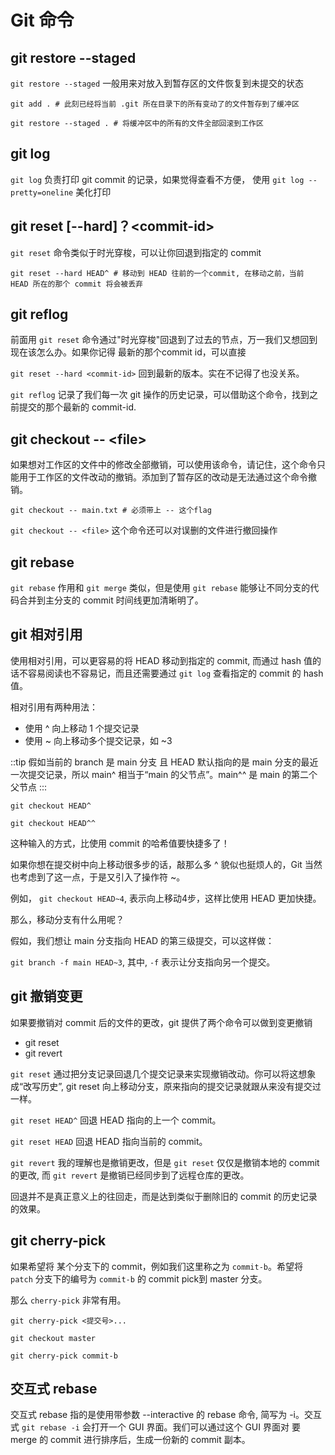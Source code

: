 # Git 命令


## git restore --staged <file>

`git restore --staged` 一般用来对放入到暂存区的文件恢复到未提交的状态

```shell
git add . # 此刻已经将当前 .git 所在目录下的所有变动了的文件暂存到了缓冲区

git restore --staged . # 将缓冲区中的所有的文件全部回滚到工作区
```

## git log

`git log` 负责打印 git commit 的记录，如果觉得查看不方便， 使用 `git log --pretty=oneline` 美化打印


## git reset \[--hard\]？\<commit-id\>

`git reset` 命令类似于时光穿梭，可以让你回退到指定的 commit

```shell
git reset --hard HEAD^ # 移动到 HEAD 往前的一个commit, 在移动之前，当前 HEAD 所在的那个 commit 将会被丢弃
```

## git reflog

前面用 `git reset` 命令通过"时光穿梭"回退到了过去的节点，万一我们又想回到现在该怎么办。如果你记得 最新的那个commit id，可以直接

`git reset --hard <commit-id>` 回到最新的版本。实在不记得了也没关系。

`git reflog` 记录了我们每一次 git 操作的历史记录，可以借助这个命令，找到之前提交的那个最新的 commit-id.

## git checkout -- \<file\>

如果想对工作区的文件中的修改全部撤销，可以使用该命令，请记住，这个命令只能用于工作区的文件改动的撤销。添加到了暂存区的改动是无法通过这个命令撤销。

```shell
git checkout -- main.txt # 必须带上 -- 这个flag
```

`git checkout -- <file>` 这个命令还可以对误删的文件进行撤回操作


## git rebase

`git rebase` 作用和 `git merge` 类似，但是使用 `git rebase` 能够让不同分支的代码合并到主分支的 commit 时间线更加清晰明了。

## git 相对引用

使用相对引用，可以更容易的将 HEAD 移动到指定的 commit, 而通过 hash 值的话不容易阅读也不容易记，而且还需要通过 `git log` 查看指定的 commit 的 hash 值。

相对引用有两种用法：

- 使用 ^ 向上移动 1 个提交记录
- 使用 ~<num> 向上移动多个提交记录，如 ~3

::tip
假如当前的 branch 是 main 分支 且 HEAD 默认指向的是 main 分支的最近一次提交记录，所以 main^ 相当于“main 的父节点”。main^^ 是 main 的第二个父节点
:::

`git checkout HEAD^`

`git checkout HEAD^^`

这种输入的方式，比使用 commit 的哈希值要快捷多了！

如果你想在提交树中向上移动很多步的话，敲那么多 ^ 貌似也挺烦人的，Git 当然也考虑到了这一点，于是又引入了操作符 ~。

例如， `git checkout HEAD~4`, 表示向上移动4步，这样比使用 HEAD 更加快捷。

那么，移动分支有什么用呢？

假如，我们想让 main 分支指向 HEAD 的第三级提交，可以这样做：

`git branch -f main HEAD~3`, 其中, `-f` 表示让分支指向另一个提交。

## git 撤销变更

如果要撤销对 commit 后的文件的更改，git 提供了两个命令可以做到变更撤销

- git reset
- git revert

`git reset` 通过把分支记录回退几个提交记录来实现撤销改动。你可以将这想象成“改写历史”, git reset 向上移动分支，原来指向的提交记录就跟从来没有提交过一样。

`git reset HEAD^` 回退 HEAD 指向的上一个 commit。

`git reset HEAD` 回退 HEAD 指向当前的 commit。

`git revert` 我的理解也是撤销更改，但是 `git reset` 仅仅是撤销本地的 commit 的更改, 而 `git revert` 是撤销已经同步到了远程仓库的更改。

回退并不是真正意义上的往回走，而是达到类似于删除旧的 commit 的历史记录的效果。

## git cherry-pick

如果希望将 某个分支下的 commit，例如我们这里称之为 `commit-b`。希望将 `patch` 分支下的编号为 `commit-b` 的 commit pick到 master 分支。

那么 `cherry-pick` 非常有用。

```shell
git cherry-pick <提交号>...
```

```git
git checkout master

git cherry-pick commit-b
```

## 交互式 rebase

交互式 rebase 指的是使用带参数 --interactive 的 rebase 命令, 简写为 -i。交互式 `git rebase -i` 会打开一个 GUI 界面。我们可以通过这个 GUI 界面对 要 merge 的 commit 进行排序后，生成一份新的 commit 副本。